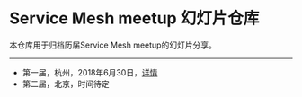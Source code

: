 # Service Mesh meetup 幻灯片仓库

本仓库用于归档历届Service Mesh meetup的幻灯片分享。

---

- 第一届，杭州，2018年6月30日，[详情](2018/06/hangzhou)
- 第二届，北京，时间待定